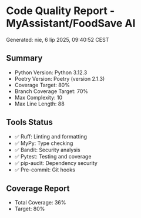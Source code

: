 # Code Quality Report - MyAssistant/FoodSave AI
Generated: nie, 6 lip 2025, 09:40:52 CEST

## Summary
- Python Version: Python 3.12.3
- Poetry Version: Poetry (version 2.1.3)
- Coverage Target: 80%
- Branch Coverage Target: 70%
- Max Complexity: 10
- Max Line Length: 88

## Tools Status
- ✅ Ruff: Linting and formatting
- ✅ MyPy: Type checking
- ✅ Bandit: Security analysis
- ✅ Pytest: Testing and coverage
- ✅ pip-audit: Dependency security
- ✅ Pre-commit: Git hooks

## Coverage Report
- Total Coverage: 36%
- Target: 80%
